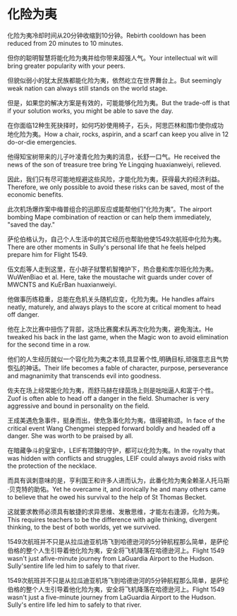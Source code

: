 # 化险为夷

<p><span class="chinese">化险为夷冷却时间从20分钟收缩到10分钟。</span><span class="english">Rebirth cooldown has been reduced from 20 minutes to 10 minutes.</span></p>

<p><span class="chinese">但你的聪明智慧将能化险为夷并给你带来超强人气。</span><span class="english">Your intellectual wit will bring greater popularity with your peers.</span></p>

<p><span class="chinese">但貌似弱小的犹太民族都能化险为夷，依然屹立在世界舞台上。</span><span class="english">But seemingly weak nation can always still stands on the world stage.</span></p>

<p><span class="chinese">但是，如果您的解决方案是有效的，可能能够化险为夷。</span><span class="english">But the trade-off is that if your solution works, you might be able to save the day.</span></p>

<p><span class="chinese">在你面临12种生死抉择时，如何巧妙使用椅子，石头，阿思匹林和围巾使你成功地化险为夷。</span><span class="english">How a chair, rocks, aspirin, and a scarf can keep you alive in 12 do-or-die emergencies.</span></p>

<p><span class="chinese">他得知宝树带来的儿子叶凌青化险为夷的消息，长舒一口气。</span><span class="english">He received the news of the son of treasure tree bring Ye Lingqing huaxianweiyi, relieved.</span></p>

<p><span class="chinese">因此，我们只有尽可能地规避这些风险，才能化险为夷，获得最大的经济利益。</span><span class="english">Therefore, we only possible to avoid these risks can be saved, most of the economic benefits.</span></p>

<p><span class="chinese">此次机场爆炸案中梅普组合的迅即反应或能帮他们“化险为夷”。</span><span class="english">The airport bombing Mape combination of reaction or can help them immediately, "saved the day."</span></p>

<p><span class="chinese">萨伦伯格认为，自己个人生活中的其它经历也帮助他使1549次航班中化险为夷。</span><span class="english">There are other moments in Sully's personal life that he feels helped prepare him for Flight 1549.</span></p>

<p><span class="chinese">伍文彪等人走到这里，在小胡子狱警机智掩护下，热合曼和库尔班化险为夷。</span><span class="english">WuWenBiao et al. Here, take the moustache wit guards under cover of MWCNTS and KuErBan huaxianweiyi.</span></p>

<p><span class="chinese">他做事历练稳重，总能在危机关头随机应变，化险为夷。</span><span class="english">He handles affairs neatly, maturely, and always plays to the score at critical moment to head off danger.</span></p>

<p><span class="chinese">他在上次比赛中扭伤了背部，这场比赛魔术队再次化险为夷，避免淘汰。</span><span class="english">He tweaked his back in the last game, when the Magic won to avoid elimination for the second time in a row.</span></p>

<p><span class="chinese">他们的人生经历就似一个容化险为夷之本领,具显著个性,明确目标,顽强意志且气势恢弘的神话。</span><span class="english">Their life becomes a fable of character, purpose, perseverance and magnanimity that transcends evil into goodness.</span></p>

<p><span class="chinese">佐夫在场上经常能化险为夷，而舒马赫在绿茵场上则是咄咄逼人和富于个性。</span><span class="english">Zuof is often able to head off a danger in the field. Shumacher is very aggressive and bound in personality on the field.</span></p>

<p><span class="chinese">王成美遇危急事件，挺身而出，使危急事化险为夷，值得被称颂。</span><span class="english">In face of the critical event Wang Chengmei stepped forward boldly and headed off a danger. She was worth to be praised by all.</span></p>

<p><span class="chinese">在暗藏争斗的皇室中，LEIF有项鍊的守护，都可以化险为夷。</span><span class="english">In the royalty that was hidden with conflicts and struggles, LEIF could always avoid risks with the protection of the necklace.</span></p>

<p><span class="chinese">而具有讽刺意味的是，亨利国王和许多人进而认为，此番化险为夷全赖圣人托马斯·贝克特的助佑。</span><span class="english">Yet he overcame it, and ironically he and many others came to believe that he owed his survival to the help of St Thomas Becket.</span></p>

<p><span class="chinese">这就要求教师必须具有敏捷的求异思维、发散思维，才能左右逢源，化险为夷。</span><span class="english">This requires teachers to be the difference with agile thinking, divergent thinking, to the best of both worlds, yet we survived.</span></p>

<p><span class="chinese">1549次航班并不只是从拉瓜迪亚机场飞到哈德逊河的5分钟航程那么简单，是萨伦伯格的整个人生引导着他化险为夷，安全将飞机降落在哈德逊河上。</span><span class="english">Flight 1549 wasn't just afive-minute journey from LaGuardia Airport to the Hudson. Sully'sentire life led him to safely to that river.</span></p>

<p><span class="chinese">1549次航班并不只是从拉瓜迪亚机场飞到哈德逊河的5分钟航程那么简单，是萨伦伯格的整个人生引导着他化险为夷，安全将飞机降落在哈德逊河上。</span><span class="english">Flight 1549 wasn't just a five-minute journey from LaGuardia Airport to the Hudson. Sully's entire life led him to safely to that river.</span></p>

